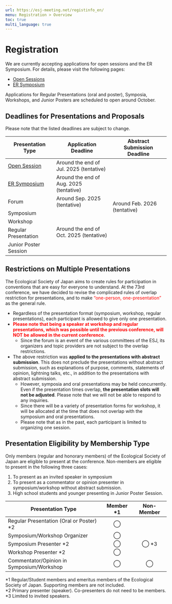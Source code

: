 ```yaml
---
url: https://esj-meeting.net/registinfo_en/
menu: Registration > Overview
toc: true
multi_language: true
---
```


# Registration

We are currently accepting applications for open sessions and the ER Symposium. For details, please visit the following pages:

- [Open Sessions](opensession_en)
- [ER Symposium](ersympo_en)

Applications for Regular Presentations (oral and poster), Symposia, Workshops, and Junior Posters are scheduled to open around October.

## Deadlines for Presentations and Proposals

Please note that the listed deadlines are subject to change.

<table>
  <colgroup>
    <col style="width: 30%" />
    <col style="width: 35%" />
    <col style="width: 35%" />
  </colgroup>
  <thead><tr class="header">
    <th>Presentation Type</th>
    <th><strong>Application Deadline</strong></th>
    <th><strong> Abstract Submission Deadline </strong></th>
    </tr></thead>
  <tbody>
    <tr class="odd">
      <td><a href = "opensession_en">Open Session</a></td>
      <td>Around the end of Jul. 2025 (tentative)</td>
      <td rowspan=7>Around Feb. 2026 (tentative)</td>
    </tr>
    <tr class="even">
      <td><a href = "ersympo_en">ER Symposium</a></td>
      <td>Around the end of Aug. 2025 (tentative)</td>
    </tr>
    <tr class="odd">
      <td>Forum</td>
      <td>Around Sep. 2025 (tentative)</td>
    </tr>
    <tr class="even">
      <td>Symposium<br />
      <td rowspan=4> Around the end of Oct. 2025 (tentative)</td>
    </tr>
    <tr class="odd">
      <td>Workshop</td>
    </tr>
    <tr class="even">
     <td>Regular Presentation<br />
    </tr>
    <tr class="odd">
      <td>Junior Poster Session</td>
    </tr>
  </tbody>
</table>

## Restrictions on Multiple Presentations

The Ecological Society of Japan aims to create rules for participation in conventions that are easy for everyone to understand. At the 73rd conference, we have decided to revise the complicated rules of overlap restriction for presentations, and to make <span style="color: red; ">“one-person, one-presentation”</span> as the general rule.

- Regardless of the presentation format (symposium, workshop, regular presentations), each participant is allowed to give only one presentation. 
- <span style="color: red; ">**Please note that being a speaker at workshop and regular presentations, which was possible until the previous conference, will NOT be allowed in the current conference**</span>.
  - Since the forum is an event of the various committees of the ESJ, its organizers and topic providers are not subject to the overlap restrictions.
- The above restriction was **applied to the presentations with abstract submission**. This does not preclude the presentations without abstract submission, such as explanations of purpose, comments, statements of opinion, lightning talks, etc., in addition to the presentations with abstract submission.
  - However, symposia and oral presentations may be held concurrently. Even if the presentation times overlap, **the presentation slots will not be adjusted**. Please note that we will not be able to respond to any inquiries.
  - Since there will be a variety of presentation forms for workshop, it will be allocated at the time that does not overlap with the symposium and oral presentations.
  - Please note that as in the past, each participant is limited to organizing one session.

## Presentation Eligibility by Membership Type

Only members (regular and honorary members) of the Ecological Society of Japan are eligible to present at the conference. Non-members are eligible to present in the following three cases:

1. To present as an invited speaker in symposium
2. To present as a commentator or opinion presenter in symposium/workshop without abstract submission.
3. High school students and younger presenting in Junior Poster Session.

| **Presentation Type**                              | **Member \*1** | **Non-Member** |
|----------------------------------------------------|:--------------:|:--------------:|
| Regular Presentation (Oral or Poster) \*2            | ◯            |                |
| Symposium/Workshop Organizer                | ◯            |                |
| Symposium Presenter \*2                           | ◯            | ◯ \*3         |
| Workshop Presenter \*2                       | ◯            |                |
| Commentator/Opinion in Symposium/Workshop    | ◯            | ◯              |

\*1 Regular/Student members and emeritus members of the Ecological Society of Japan. Supporting members are not included.  
\*2 Primary presenter (speaker). Co-presenters do not need to be members.  
\*3 Limited to invited speakers.